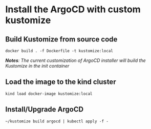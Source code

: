 # Install the ArgoCD with custom kustomize
## Build Kustomize from source code
```
docker build . -f Dockerfile -t kustomize:local
```
***Notes**: The current customization of ArgoCD installer will build the Kustomize in the init container*
## Load the image to the kind cluster
```
kind load docker-image kustomize:local
```
## Install/Upgrade ArgoCD
```
~/kustomize build argocd | kubectl apply -f -
```
